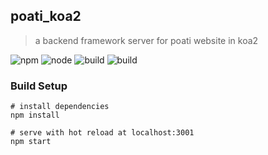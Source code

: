 ## poati_koa2

> a backend framework server for poati website in koa2

![npm](https://img.shields.io/npm/v/npm.svg)
![node](https://img.shields.io/node/v/gh-badges.svg)
![build](https://img.shields.io/appveyor/ci/gruntjs/grunt.svg)
![build](https://img.shields.io/david/strongloop/express.svg)

### Build Setup

	# install dependencies
	npm install
	
	# serve with hot reload at localhost:3001
	npm start
